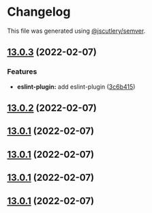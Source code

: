 # Changelog

This file was generated using [@jscutlery/semver](https://github.com/jscutlery/semver).

## [13.0.3](https://github.com/fruchtzwerg/ngutils/compare/v13.0.2...v13.0.3) (2022-02-07)


### Features

* **eslint-plugin:** add eslint-plugin ([3c6b415](https://github.com/fruchtzwerg/ngutils/commit/3c6b4157bc1602177dc4a787d9423eaa25fb4a83))



## [13.0.2](https://github.com/fruchtzwerg/ngutils/compare/v13.0.1...v13.0.2) (2022-02-07)



## [13.0.1](https://github.com/fruchtzwerg/ngutils/compare/v13.0.0...v13.0.1) (2022-02-07)



## [13.0.1](https://github.com/fruchtzwerg/ngutils/compare/v13.0.0...v13.0.1) (2022-02-07)



## [13.0.1](https://github.com/fruchtzwerg/ngutils/compare/v13.0.0...v13.0.1) (2022-02-07)



## [13.0.1](https://github.com/fruchtzwerg/ngutils/compare/v13.0.0...v13.0.1) (2022-02-07)
